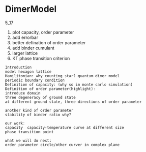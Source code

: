 # DimerModel
5_17
  1. plot capacity, order parameter
  2. add errorbar
  3. better defination of order parameter
  4. add binder cumulant
  5. larger lattice 
  6. KT phase transition criterion


    Introduction
    model hexagon lattice 
    Hamilitonian: why counting star? quantum dimer model 
    periodic boundary condition 
    Definition of capacity: (why so in monte carlo simulation) 
    Definition of order parameter(highlight): 
    introduce domain 
    three degeneracy of ground state 
    at different ground state, three directions of order parameter 

    another kind of order parameter 
    stability of binder ratio why? 

    our work: 
    capacity  capacity-temperature curve at different size 
    phase transition point  

    what we will do next: 
    order parameter circle/other curver in complex plane 
